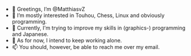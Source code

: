 - 👋 Greetings, I’m @MatthiasvZ
- 👀 I’m mostly interested in Touhou, Chess, Linux and obviously programming.
- 🌱 Currently, I'm trying to improve my skills in (graphics-) programming and Japanese.
- 💞️ As for now, I intend to keep working alone. 
- 📫 You should, however, be able to reach me over my email.
